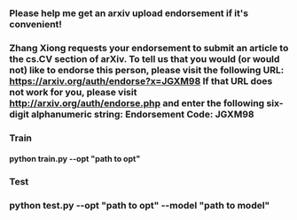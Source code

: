 ### Please help me get an arxiv upload endorsement if it's convenient!
### Zhang Xiong requests your endorsement to submit an article to the cs.CV section of arXiv. To tell us that you would (or would not) like to endorse this person, please visit the following URL: https://arxiv.org/auth/endorse?x=JGXM98 If that URL does not work for you, please visit http://arxiv.org/auth/endorse.php and enter the following six-digit alphanumeric string: Endorsement Code: JGXM98
###  Train
#### python train.py --opt "path to opt"
### Test
### python test.py --opt "path to opt" --model "path to model"
